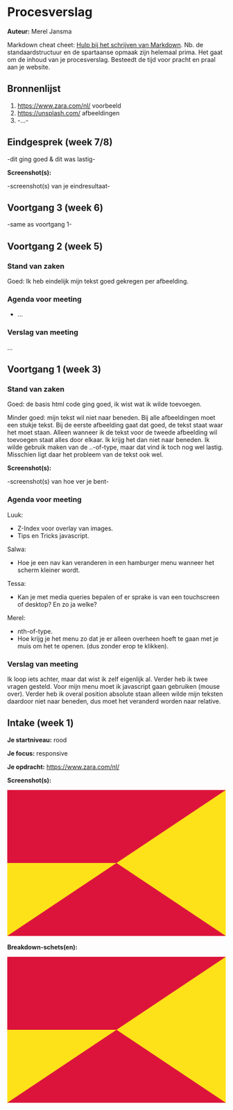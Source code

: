 # Procesverslag
**Auteur:** Merel Jansma

Markdown cheat cheet: [Hulp bij het schrijven van Markdown](https://github.com/adam-p/markdown-here/wiki/Markdown-Cheatsheet). Nb. de standaardstructuur en de spartaanse opmaak zijn helemaal prima. Het gaat om de inhoud van je procesverslag. Besteedt de tijd voor pracht en praal aan je website.



## Bronnenlijst
1. https://www.zara.com/nl/ voorbeeld
2. https://unsplash.com/ afbeeldingen
3. -...-



## Eindgesprek (week 7/8)

-dit ging goed & dit was lastig-

**Screenshot(s):**

-screenshot(s) van je eindresultaat-



## Voortgang 3 (week 6)

-same as voortgang 1-



## Voortgang 2 (week 5)

### Stand van zaken

Goed:
Ik heb eindelijk mijn tekst goed gekregen per afbeelding. 

### Agenda voor meeting
- ...

### Verslag van meeting
...



## Voortgang 1 (week 3)

### Stand van zaken

Goed:
de basis html code ging goed, ik wist wat ik wilde toevoegen.

Minder goed:
mijn tekst wil niet naar beneden. Bij alle afbeeldingen moet een stukje tekst. Bij de eerste afbeelding gaat dat goed, de tekst staat waar het moet staan. Alleen wanneer ik de tekst voor de tweede afbeelding wil toevoegen staat alles door elkaar. Ik krijg het dan niet naar beneden. Ik wilde gebruik maken van de ..-of-type, maar dat vind ik toch nog wel lastig. Misschien ligt daar het probleem van de tekst ook wel. 

**Screenshot(s):**

-screenshot(s) van hoe ver je bent-

### Agenda voor meeting

Luuk: 
- Z-Index voor overlay van images.
- Tips en Tricks javascript.

Salwa:
- Hoe je een nav kan veranderen in een hamburger menu wanneer het scherm kleiner wordt.

Tessa:
- Kan je met media queries bepalen of er sprake is van een touchscreen of desktop? En zo ja welke?

Merel:
- nth-of-type.
- Hoe krijg je het menu zo dat je er alleen overheen hoeft te gaan met je muis om het te openen. (dus zonder erop te klikken).

### Verslag van meeting

Ik loop iets achter, maar dat wist ik zelf eigenlijk al. Verder heb  ik twee vragen gesteld. Voor mijn menu moet ik javascript gaan gebruiken (mouse over). Verder heb ik overal position absolute staan alleen wilde mijn teksten daardoor niet naar beneden, dus moet het veranderd worden naar relative.  



## Intake (week 1)

**Je startniveau:** rood

**Je focus:** responsive

**Je opdracht:** https://www.zara.com/nl/

**Screenshot(s):**

![screenshot(s) die een goed beeld geven van de website die je gaat maken](images/dummy-image.svg)

**Breakdown-schets(en):**

![-voorlopige breakdownschets(en) van een of beide pagina's van de site die je gaat maken-](images/dummy-image.svg)

